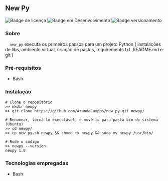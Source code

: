 ## New Py 

![Badge de licença](http://img.shields.io/static/v1?label=LICENÇA&message=GNU&color=sucess&style=for-the-badge)   ![Badge em Desenvolvimento](http://img.shields.io/static/v1?label=STATUS&message=CONCLUÍDO&color=sucess&style=for-the-badge)   ![Badge versionamento](http://img.shields.io/static/v1?label=VERSAO&message=1.0&color=sucess&style=for-the-badge)

### Sobre

&emsp;`new_py` executa os primeiros passos para um projeto Python ( instalações de libs, ambiente virtual, criação de pastas, requirements.txt ,README.md e git ) 

### Pré-requisitos

  - Bash  
  
### Instalação
  
    # Clone o repositório
    >> mkdir newpy
    >> git clone https://github.com/ArandaCampos/new_py.git newpy/

    # Renomear, torná-lo executável, e movê-lo para pasta bin do sistema (Ubuntu)
    >> cd newpy/
    >> cp new_py.sh newpy && chmod +x newpy && sudo mv newpy /usr/bin/
    
    # Rode o código
    >> newpy --version
    newpy 1.0
  
### Tecnologias empregadas
  - Bash
